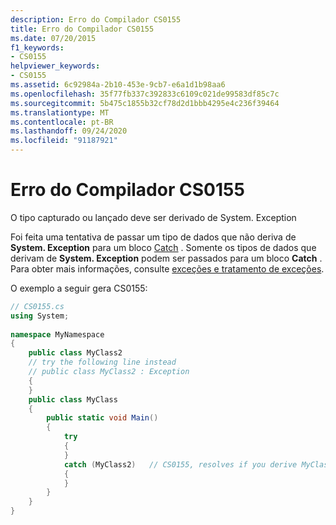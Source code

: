 ```yaml
---
description: Erro do Compilador CS0155
title: Erro do Compilador CS0155
ms.date: 07/20/2015
f1_keywords:
- CS0155
helpviewer_keywords:
- CS0155
ms.assetid: 6c92984a-2b10-453e-9cb7-e6a1d1b98aa6
ms.openlocfilehash: 35f77fb337c392833c6109c021de99583df85c7c
ms.sourcegitcommit: 5b475c1855b32cf78d2d1bbb4295e4c236f39464
ms.translationtype: MT
ms.contentlocale: pt-BR
ms.lasthandoff: 09/24/2020
ms.locfileid: "91187921"
---
```

# <a name="compiler-error-cs0155"></a>Erro do Compilador CS0155

O tipo capturado ou lançado deve ser derivado de System. Exception  
  
 Foi feita uma tentativa de passar um tipo de dados que não deriva de **System. Exception** para um bloco [Catch](../language-reference/keywords/try-catch.md) . Somente os tipos de dados que derivam de **System. Exception** podem ser passados para um bloco **Catch** . Para obter mais informações, consulte [exceções e tratamento de exceções](../programming-guide/exceptions/index.md).  
  
 O exemplo a seguir gera CS0155:  
  
```csharp  
// CS0155.cs  
using System;  
  
namespace MyNamespace  
{  
    public class MyClass2  
    // try the following line instead  
    // public class MyClass2 : Exception  
    {  
    }  
    public class MyClass  
    {  
        public static void Main()  
        {  
            try  
            {  
            }  
            catch (MyClass2)   // CS0155, resolves if you derive MyClass2 from Exception  
            {  
            }  
        }  
    }  
}  
```
